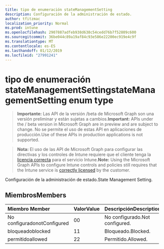 ```yaml
---
title: tipo de enumeración stateManagementSetting
description: Configuración de la administración de estado.
author: tfitzmac
localization_priority: Normal
ms.prod: intune
ms.openlocfilehash: 2907887adfeb938d638c54cedd76b7f52809c600
ms.sourcegitcommit: 36be044c89a19af84c93e586e22200ec919e4c9f
ms.translationtype: MT
ms.contentlocale: es-ES
ms.lasthandoff: 01/12/2019
ms.locfileid: "27991241"
---
```

# <a name="statemanagementsetting-enum-type"></a><span data-ttu-id="6b0d1-103">tipo de enumeración stateManagementSetting</span><span class="sxs-lookup"><span data-stu-id="6b0d1-103">stateManagementSetting enum type</span></span>

> <span data-ttu-id="6b0d1-104">**Importante:** Las API de la versión /beta de Microsoft Graph son una versión preliminar y están sujetas a cambios.</span><span class="sxs-lookup"><span data-stu-id="6b0d1-104">**Important:** APIs under the / beta version in Microsoft Graph are in preview and are subject to change.</span></span> <span data-ttu-id="6b0d1-105">No se permite el uso de estas API en aplicaciones de producción.</span><span class="sxs-lookup"><span data-stu-id="6b0d1-105">Use of these APIs in production applications is not supported.</span></span>

> <span data-ttu-id="6b0d1-106">**Nota:** El uso de las API de Microsoft Graph para configurar las directivas y los controles de Intune requiere que el cliente tenga la [licencia correcta](https://go.microsoft.com/fwlink/?linkid=839381) para el servicio Intune.</span><span class="sxs-lookup"><span data-stu-id="6b0d1-106">**Note:** Using the Microsoft Graph APIs to configure Intune controls and policies still requires that the Intune service is [correctly licensed](https://go.microsoft.com/fwlink/?linkid=839381) by the customer.</span></span>

<span data-ttu-id="6b0d1-107">Configuración de la administración de estado.</span><span class="sxs-lookup"><span data-stu-id="6b0d1-107">State Management Setting.</span></span>
## <a name="members"></a><span data-ttu-id="6b0d1-108">Miembros</span><span class="sxs-lookup"><span data-stu-id="6b0d1-108">Members</span></span>
|<span data-ttu-id="6b0d1-109">Miembro	</span><span class="sxs-lookup"><span data-stu-id="6b0d1-109">Member</span></span>|<span data-ttu-id="6b0d1-110">Valor</span><span class="sxs-lookup"><span data-stu-id="6b0d1-110">Value</span></span>|<span data-ttu-id="6b0d1-111">Descripción</span><span class="sxs-lookup"><span data-stu-id="6b0d1-111">Description</span></span>|
|:---|:---|:---|
|<span data-ttu-id="6b0d1-112">No configurado</span><span class="sxs-lookup"><span data-stu-id="6b0d1-112">notConfigured</span></span>|<span data-ttu-id="6b0d1-113">0</span><span class="sxs-lookup"><span data-stu-id="6b0d1-113">0</span></span>|<span data-ttu-id="6b0d1-114">No configurado.</span><span class="sxs-lookup"><span data-stu-id="6b0d1-114">Not configured.</span></span>|
|<span data-ttu-id="6b0d1-115">bloqueado</span><span class="sxs-lookup"><span data-stu-id="6b0d1-115">blocked</span></span>|<span data-ttu-id="6b0d1-116">1</span><span class="sxs-lookup"><span data-stu-id="6b0d1-116">1</span></span>|<span data-ttu-id="6b0d1-117">Bloqueado.</span><span class="sxs-lookup"><span data-stu-id="6b0d1-117">Blocked.</span></span>|
|<span data-ttu-id="6b0d1-118">permitido</span><span class="sxs-lookup"><span data-stu-id="6b0d1-118">allowed</span></span>|<span data-ttu-id="6b0d1-119">2</span><span class="sxs-lookup"><span data-stu-id="6b0d1-119">2</span></span>|<span data-ttu-id="6b0d1-120">Permitido.</span><span class="sxs-lookup"><span data-stu-id="6b0d1-120">Allowed.</span></span>|





